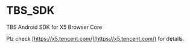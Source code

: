 # TBS_SDK

TBS Android SDK for X5 Browser Core

Plz check [https://x5.tencent.com/](https://x5.tencent.com/) for details.
